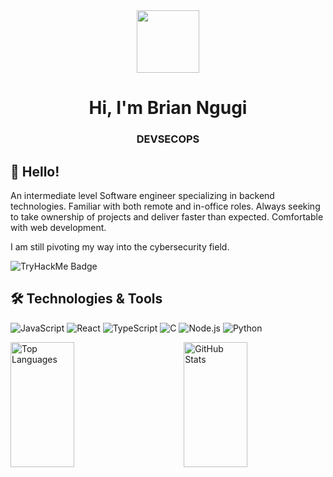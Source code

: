 <div id="header" align="center">
  <img src="https://media.giphy.com/media/M9gbBd9nbDrOTu1Mqx/giphy.gif" width="100" />
</div>

<h1 align="center">Hi, I'm Brian Ngugi</h1>
<h3 align="center">DEVSECOPS</h3>

## 👋 Hello!
An intermediate level Software engineer specializing in backend technologies. Familiar with both remote and in-office roles. Always seeking to take ownership of projects and deliver faster than expected. Comfortable with web development.

I am still pivoting my way into the cybersecurity field.


<img src="https://tryhackme-badges.s3.amazonaws.com/RootRuler.png" alt="TryHackMe Badge">

## 🛠️ Technologies & Tools
![JavaScript](https://img.shields.io/badge/Code-JavaScript-informational?style=flat&color=informational&logo=javascript)
![React](https://img.shields.io/badge/Code-React-informational?style=flat&color=informational&logo=react)
![TypeScript](https://img.shields.io/badge/Code-TypeScript-informational?style=flat&color=informational)
![C](https://img.shields.io/badge/Code-C-informational?style=flat&color=informational&logo=c)
![Node.js](https://img.shields.io/badge/Code-Node-informational?style=flat&color=informational&logo=node.js)
![Python](https://img.shields.io/badge/Code-Python-informational?style=flat&color=warning&logo=python)

<div style="display: flex; justify-content: space-between;">
  <img src="https://github-readme-stats.vercel.app/api/top-langs?username=cartoon01&show_icons=true&locale=en&layout=compact&theme=github_dark" alt="Top Languages" style="width: 45%; height: 200px;" />
  <img src="https://github-readme-stats.vercel.app/api?username=cartoon01&show_icons=true&locale=en&theme=github_dark" alt="GitHub Stats" style="width: 45%; height: 200px;" />
</div>
